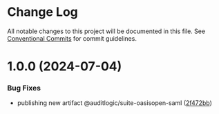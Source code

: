 # Change Log

All notable changes to this project will be documented in this file.
See [Conventional Commits](https://conventionalcommits.org) for commit guidelines.

# 1.0.0 (2024-07-04)


### Bug Fixes

* publishing new artifact @auditlogic/suite-oasisopen-saml ([2f472bb](https://github.com/auditlogic/suite/commit/2f472bb2885bf96a71e90813f77223f86c19819d))
